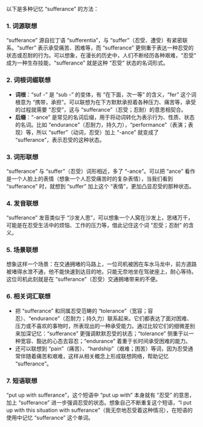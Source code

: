以下是多种记忆 “sufferance” 的方法：

### 1. 词源联想
 “sufferance” 源自拉丁语 “sufferentia”，与 “suffer”（忍受、遭受）有紧密联系。“suffer” 表示承受痛苦、困难等，而 “sufferance” 更侧重于表达一种忍受的状态或忍耐的行为。可以想象，在漫长的历史中，人们不断经历各种艰难，“忍受” 成为一种生存技能，“sufferance” 就是这种 “忍受” 状态的名词形式。 

### 2. 词根词缀联想 
- **词根**：“suf -” 是 “sub -” 的变体，有 “在下面，次一等” 的含义，“fer” 这个词根意为 “携带，承担”。可以联想为在下方默默承担着各种压力、痛苦等，承受的过程就需要 “忍受”，这与 “sufferance”（忍受；忍耐）的意思相契合。
- **后缀**：“-ance” 是常见的名词后缀，用于将动词转化为表示行为、性质、状态的名词。比如 “endurance”（忍耐力，持久力），“performance”（表演；表现）等，所以 “suffer”（动词，忍受）加上 “-ance” 就变成了 “sufferance”，表示忍受的这种状态。

### 3. 词形联想 
 “sufferance” 与 “suffer”（忍受）词形相近，多了 “-ance”。可以把 “ance” 看作是一个人脸上的表情（想象一个人忍受痛苦时的复杂表情），当我们看到 “sufferance” 时，就想到 “suffer” 加上这个 “表情”，更加凸显忍受的那种状态。 

### 4. 发音联想 
 “sufferance” 发音类似于 “沙发人思”，可以想象一个人窝在沙发上，思绪万千，可能是在忍受生活中的烦恼、工作的压力等，借此记住这个词 “忍受；忍耐” 的含义。 

### 5. 场景联想 
想象这样一个场景：在交通拥堵的马路上，一位司机被困在车水马龙中，前方道路被堵得水泄不通，他不能快速到达目的地，只能无奈地坐在驾驶座上，耐心等待。这位司机此刻就是在 “sufferance”（忍受）交通拥堵带来的不便。 

### 6. 相关词汇联想 
- 把 “sufferance” 和同属忍受范畴的 “tolerance”（宽容；容忍）、“endurance”（忍耐力；持久力）联系起来。它们都表达了面对困难、压力或不喜欢的事物时，所表现出的一种承受能力。通过比较它们的细微差别来加深记忆：“sufferance” 更强调默默忍受的状态；“tolerance” 侧重于以一种宽容、豁达的心态去容忍；“endurance” 着重于长时间承受困难的能力。
 - 还可以联想到 “pain”（痛苦）、“hardship”（艰难；困苦）等词，因为忍受通常伴随着痛苦和艰难，这样从相关概念上形成联想网络，帮助记忆 “sufferance”。 

### 7. 短语联想 
 “put up with sufferance”，这个短语中 “put up with” 本身就有 “忍受” 的意思，加上 “sufferance” 进一步强调忍受的状态。想象自己不断重复这个短语，“I put up with this situation with sufferance”（我无奈地忍受着这种情况），在短语的使用中记忆 “sufferance” 这个单词。 